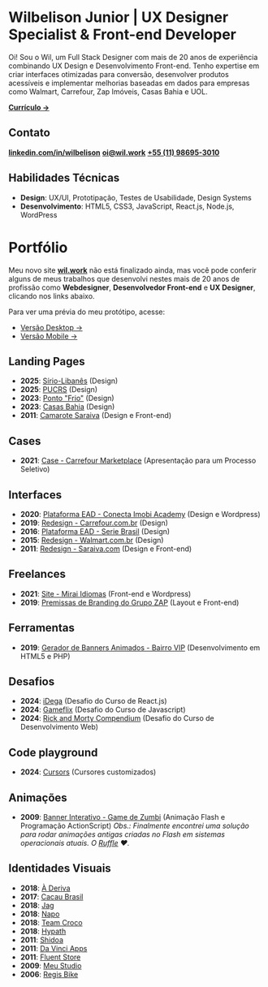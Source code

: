 # Wilbelison Junior | UX Designer Specialist & Front-end Developer 

Oi! Sou o Wil, um Full Stack Designer com mais de 20 anos de experiência combinando UX Design e Desenvolvimento Front-end. Tenho expertise em criar interfaces otimizadas para conversão, desenvolver produtos acessíveis e implementar melhorias baseadas em dados para empresas como Walmart, Carrefour, Zap Imóveis, Casas Bahia e UOL.

**[Currículo →](https://wilbelison.github.io/wilbelison/assets/wilbelison-cv-2025.pdf)**

## Contato

**[linkedin.com/in/wilbelison](https://www.linkedin.com/in/wilbelison/)**
**[oi@wil.work](mailto:oi@wil.work)** 
**[+55 (11) 98695-3010](https://api.whatsapp.com/send/?phone=5511986953010&text=Oi,%20Wil!)**

## Habilidades Técnicas

- **Design**: UX/UI, Prototipação, Testes de Usabilidade, Design Systems
- **Desenvolvimento**: HTML5, CSS3, JavaScript, React.js, Node.js, WordPress

# Portfólio

Meu novo site **[wil.work](https://wil.work)** não está finalizado ainda, mas você pode conferir alguns de meus trabalhos que desenvolvi nestes mais de 20 anos de profissão como **Webdesigner**, **Desenvolvedor Front-end** e **UX Designer**, clicando nos links abaixo.

Para ver uma prévia do meu protótipo, acesse:
* [Versão Desktop →](https://wilbelison.github.io/wilbelison/assets/2025-wil-work-desktop.jpg)
* [Versão Mobile →](https://wilbelison.github.io/wilbelison/assets/2025-wil-work-mobile.jpg)

## Landing Pages

* **2025**: [Sírio-Libanês](https://wilbelison.github.io/wilbelison/assets/2025-vitrine-sirio-libanes.jpg) (Design)
* **2025**: [PUCRS](https://wilbelison.github.io/wilbelison/assets/2025-melhoria-pdp-pucrs.jpg) (Design)
* **2023**: [Ponto "Frio"](https://wilbelison.github.io/wilbelison/assets/2023-lp-ponto.jpg) (Design)
* **2023**: [Casas Bahia](https://wilbelison.github.io/wilbelison/assets/2023-lp-casas-bahia.jpg) (Design)
* **2011**: [Camarote Saraiva](https://wilbelison.github.io/wilbelison/assets/2011-camarote-saraiva.jpg) (Design e Front-end)

## Cases

* **2021**: [Case - Carrefour Marketplace](https://www.figma.com/proto/CupLIB4tYbXou3JftE4yY7/olist-case-portal-do-seller-carrefour-marketplace?page-id=6%3A5&node-id=6-6&p=f&viewport=455%2C32%2C0.03&t=iMgnLMv6O4E7sc4X-1&scaling=min-zoom&content-scaling=fixed&starting-point-node-id=6%3A6&hotspot-hints=0&disable-default-keyboard-nav=1&hide-ui=1) (Apresentação para um Processo Seletivo)

## Interfaces

* **2020**: [Plataforma EAD - Conecta Imobi Academy](https://academy.conectaimobi.com.br/assine/) (Design e Wordpress)
* **2019**: [Redesign - Carrefour.com.br](https://www.carrefour.com.br/) (Design)
* **2016**: [Plataforma EAD - Serie Brasil](https://wilbelison.github.io/wilbelison/assets/2016-ead-serie-brasil.png) (Design)
* **2015**: [Redesign - Walmart.com.br](https://wilbelison.github.io/wilbelison/assets/2015-walmart-desktop.png) (Design)
* **2011**: [Redesign - Saraiva.com](https://wilbelison.github.io/wilbelison/assets/2011-saraiva.gif) (Design e Front-end)

## Freelances

* **2021**: [Site - Mirai Idiomas](https://www.miraiidiomas.com/) (Front-end e Wordpress)
* **2019**: [Premissas de Branding do Grupo ZAP](https://wilbelison.github.io/grupo-zap-premissas/) (Layout e Front-end)

## Ferramentas

* **2019**: [Gerador de Banners Animados - Bairro VIP](https://github.com/wilbelison/bairrovip) (Desenvolvimento em HTML5 e PHP)

## Desafios

* **2024**: [iDega](https://github.com/wilbelison/idega) (Desafio do Curso de React.js)
* **2024**: [Gameflix](https://github.com/wilbelison/gameflix) (Desafio do Curso de Javascript)
* **2024**: [Rick and Morty Compendium](https://github.com/wilbelison/rickandmortycompendium) (Desafio do Curso de Desenvolvimento Web)

## Code playground

* **2024**: [Cursors](https://wilbelison.github.io/wilwork-cursors/) (Cursores customizados)

## Animações

* **2009**: [Banner Interativo - Game de Zumbi](https://wilbelison.github.io/wilbelison/assets/2009-banner-game-zumbi.mp4) (Animação Flash e Programação ActionScript)
    *Obs.: Finalmente encontrei uma solução para rodar animações antigas criadas no Flash em sistemas operacionais atuais. O [Ruffle](https://ruffle.rs/) ❤️.*

## Identidades Visuais

* **2018**: [À Deriva](https://wilbelison.github.io/wilbelison/assets/2018-a-deriva.jpg)
* **2017**: [Cacau Brasil](https://wilbelison.github.io/wilbelison/assets/2017-cacau-brasil.jpg)
* **2018**: [Jag](https://wilbelison.github.io/wilbelison/assets/2018-jag.jpg)
* **2018**: [Napo](https://wilbelison.github.io/wilbelison/assets/2018-napo.jpg)
* **2018**: [Team Croco](https://wilbelison.github.io/wilbelison/assets/2018-team-croco.jpg)
* **2018**: [Hypath](https://wilbelison.github.io/wilbelison/assets/2018-hypath.jpg)
* **2011**: [Shidoa](https://wilbelison.github.io/wilbelison/assets/2011-shidoa.png)
* **2011**: [Da Vinci Apps](https://wilbelison.github.io/wilbelison/assets/2011-da-vinci-apps.jpg)
* **2011**: [Fluent Store](https://wilbelison.github.io/wilbelison/assets/2011-fluent-store.jpg)
* **2009**: [Meu Studio](https://wilbelison.github.io/wilbelison/assets/2009-meu-studio.jpg)
* **2006**: [Regis Bike](https://wilbelison.github.io/wilbelison/assets/2006-regis-bike.png)